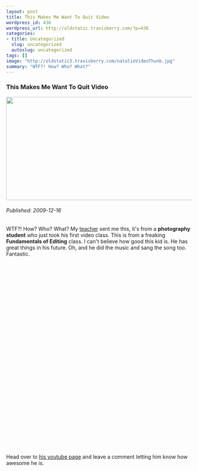 ```yaml
--- 
layout: post
title: This Makes Me Want To Quit Video
wordpress_id: 436
wordpress_url: http://oldstatic.travisberry.com/?p=436
categories: 
- title: Uncategorized
  slug: uncategorized
  autoslug: uncategorized
tags: []
image: "http://oldstatic3.travisberry.com/natalieVideoThunb.jpg"
summary: "WTF?! How? Who? What?"
---
```

<article class="post clearfix">
  <h3>This Makes Me Want To Quit Video</h3>
  <a href="http://oldstatic.travisberry.com/natalieVideoThunb.jpg" class="postImageLink"><img src="http://oldstatic3.travisberry.com/natalieVideoThunb.jpg" alt="" class="thumbnail alignleft" width=640 height=280 /></a>
  <h6>Published: 2009-12-16</h6>

WTF?! How? Who? What? My [teacher](http://studiolascala.com/) sent me this, it's from a **photography student** who just took his first video class. This is from a freaking **Fundamentals of Editing** class. I can't believe how good this kid is. He has great things in his future. Oh, and he did the music and sang the song too. Fantastic.

<object width="640" height="505"><param name="movie" value="http://www.youtube.com/v/UUIo-Jv90LA&hl=en_US&fs=1&" /><param name="allowFullScreen" value="true" /><param name="allowscriptaccess" value="always" /><embed src="http://www.youtube.com/v/UUIo-Jv90LA&hl=en_US&fs=1&" type="application/x-shockwave-flash" allowscriptaccess="always" allowfullscreen="true" width="640" height="505"></embed></object>

Head over to [his youtube page](http://www.youtube.com/user/shamanphoto) and leave a comment letting him know how awesome he is.
</article>